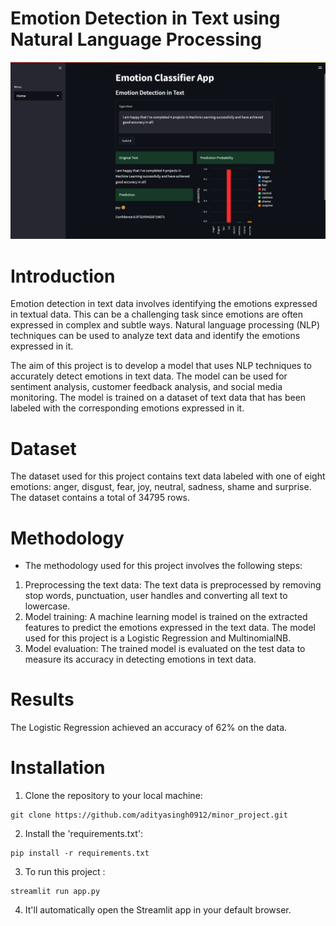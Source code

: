 # Emotion Detection in Text using Natural Language Processing

<img src="./images/index.png"/>

<br>

# Introduction
Emotion detection in text data involves identifying the emotions expressed in textual data. This can be a challenging task since emotions are often expressed in complex and subtle ways. Natural language processing (NLP) techniques can be used to analyze text data and identify the emotions expressed in it.

The aim of this project is to develop a model that uses NLP techniques to accurately detect emotions in text data. The model can be used for sentiment analysis, customer feedback analysis, and social media monitoring. The model is trained on a dataset of text data that has been labeled with the corresponding emotions expressed in it.

# Dataset
The <a src="./data/">dataset</a> used for this project contains text data labeled with one of eight emotions: anger, disgust, fear, joy, neutral, sadness, shame and surprise. The dataset contains a total of 34795 rows.

# Methodology
- The methodology used for this project involves the following steps:
1. Preprocessing the text data: The text data is preprocessed by removing stop words, punctuation, user handles and converting all text to lowercase. 
2. Model training: A machine learning model is trained on the extracted features to predict the emotions expressed in the text data. The model used for this project is a Logistic Regression and MultinomialNB.
3. Model evaluation: The trained model is evaluated on the test data to measure its accuracy in detecting emotions in text data.

# Results
The Logistic Regression achieved an accuracy of 62% on the data.

# Installation
1. Clone the repository to your local machine:
```
git clone https://github.com/adityasingh0912/minor_project.git
```

2. Install the 'requirements.txt':
```
pip install -r requirements.txt
```

3. To run this project :
```
streamlit run app.py
```

4. It'll automatically open the Streamlit app in your default browser.
